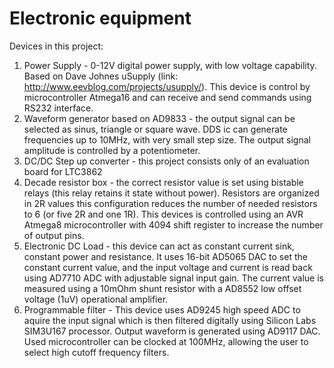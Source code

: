 Electronic equipment
===================

Devices in this project:

1. Power Supply - 0-12V digital power supply, with low voltage capability. Based on Dave Johnes uSupply (link:  http://www.eevblog.com/projects/usupply/). This device is control by microcontroller Atmega16 and can receive and send commands using RS232 interface.
2. Waveform generator based on AD9833 - the output signal can be selected as sinus, triangle or square wave. DDS ic can generate frequencies up to 10MHz, with very small step size. The output signal amplitude is controlled by a potentiometer.
3. DC/DC Step up converter - this project consists only of an evaluation board for LTC3862
4. Decade resistor box - the correct resistor value is set using bistable relays (this relay retains it state without power). Resistors are organized in 2R values this configuration reduces the number of needed resistors to 6 (or five 2R and one 1R). This devices is controlled using an AVR Atmega8 microcontroller with 4094 shift register to increase the number of output pins.
5. Electronic DC Load - this device can act as constant current sink, constant power and resistance. It uses 16-bit AD5065 DAC to set the constant current value, and the input voltage and current is read back using AD7710 ADC with adjustable signal input gain. The current value is measured using a 10mOhm shunt resistor with a AD8552 low offset voltage (1uV) operational amplifier.
6. Programmable filter - This device uses AD9245 high speed ADC to aquire the input signal which is then filtered digitally using Silicon Labs SIM3U167 processor. Output waveform is generated using AD9117 DAC. Used microcontroller can be clocked at 100MHz, allowing the user to select high cutoff frequency filters.
